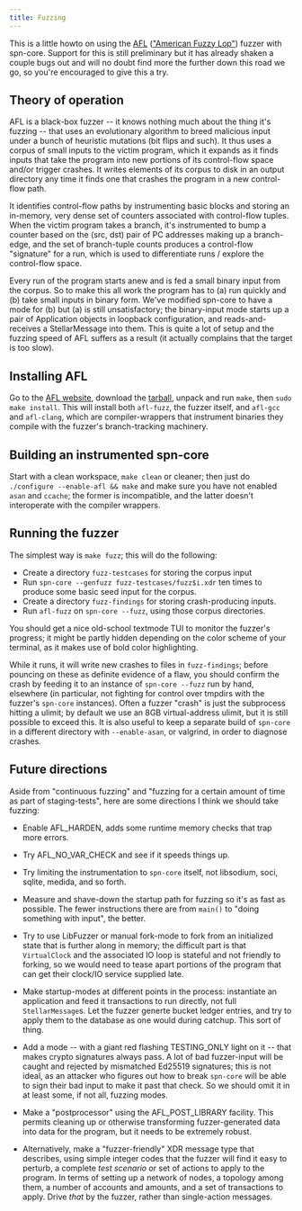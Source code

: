 ```yaml
---
title: Fuzzing
---
```


This is a little howto on using the [AFL][0] (["American Fuzzy Lop"][1])
fuzzer with spn-core. Support for this is still preliminary but it has
already shaken a couple bugs out and will no doubt find more the further down
this road we go, so you're encouraged to give this a try.

## Theory of operation

AFL is a black-box fuzzer -- it knows nothing much about the thing it's fuzzing
-- that uses an evolutionary algorithm to breed malicious input under a bunch of
heuristic mutations (bit flips and such). It thus uses a corpus of small inputs
to the victim program, which it expands as it finds inputs that take the program
into new portions of its control-flow space and/or trigger crashes. It writes
elements of its corpus to disk in an output directory any time it finds one that
crashes the program in a new control-flow path.

It identifies control-flow paths by instrumenting basic blocks and storing an
in-memory, very dense set of counters associated with control-flow tuples. When
the victim program takes a branch, it's instrumented to bump a counter based on
the (src, dst) pair of PC addresses making up a branch-edge, and the set of
branch-tuple counts produces a control-flow "signature" for a run, which is used
to differentiate runs / explore the control-flow space.

Every run of the program starts anew and is fed a small binary input from the
corpus. So to make this all work the program has to (a) run quickly and (b) take
small inputs in binary form. We've modified spn-core to have a mode for (b)
but (a) is still unsatisfactory; the binary-input mode starts up a pair of
Application objects in loopback configuration, and reads-and-receives a
StellarMessage into them. This is quite a lot of setup and the fuzzing speed of
AFL suffers as a result (it actually complains that the target is too slow).


## Installing AFL

Go to the [AFL website][0], download the [tarball][2], unpack and run `make`,
then `sudo make install`. This will install both `afl-fuzz`, the fuzzer itself,
and `afl-gcc` and `afl-clang`, which are compiler-wrappers that instrument
binaries they compile with the fuzzer's branch-tracking machinery.


## Building an instrumented spn-core

Start with a clean workspace, `make clean` or cleaner; then just do `./configure
--enable-afl && make` and make sure you have not enabled `asan` and `ccache`;
the former is incompatible, and the latter doesn't interoperate with the
compiler wrappers.


## Running the fuzzer

The simplest way is `make fuzz`; this will do the following:

  - Create a directory `fuzz-testcases` for storing the corpus input
  - Run `spn-core --genfuzz fuzz-testcases/fuzz$i.xdr` ten times to produce
    some basic seed input for the corpus.
  - Create a directory `fuzz-findings` for storing crash-producing inputs.
  - Run `afl-fuzz` on `spn-core --fuzz`, using those corpus directories.

You should get a nice old-school textmode TUI to monitor the fuzzer's progress;
it might be partly hidden depending on the color scheme of your terminal, as it
makes use of bold color highlighting.

While it runs, it will write new crashes to files in `fuzz-findings`; before
pouncing on these as definite evidence of a flaw, you should confirm the crash
by feeding it to an instance of `spn-core --fuzz` run by hand, elsewhere (in
particular, not fighting for control over tmpdirs with the fuzzer's
`spn-core` instances). Often a fuzzer "crash" is just the subprocess hitting
a ulimit; by default we use an 8GB virtual-address ulimit, but it is still
possible to exceed this. It is also useful to keep a separate build of
`spn-core` in a different directory with `--enable-asan`, or valgrind, in
order to diagnose crashes.


## Future directions

Aside from "continuous fuzzing" and "fuzzing for a certain amount of time as
part of staging-tests", here are some directions I think we should take fuzzing:

  - Enable AFL_HARDEN, adds some runtime memory checks that trap more errors.

  - Try AFL_NO_VAR_CHECK and see if it speeds things up.

  - Try limiting the instrumentation to `spn-core` itself, not libsodium,
    soci, sqlite, medida, and so forth.

  - Measure and shave-down the startup path for fuzzing so it's as fast as
    possible. The fewer instructions there are from `main()` to "doing something
    with input", the better.

  - Try to use LibFuzzer or manual fork-mode to fork from an initialized state
    that is further along in memory; the difficult part is that `VirtualClock`
    and the associated IO loop is stateful and not friendly to forking, so
    we would need to tease apart portions of the program that can get their
    clock/IO service supplied late.

  - Make startup-modes at different points in the process: instantiate an
    application and feed it transactions to run directly, not full
    `StellarMessage`s. Let the fuzzer generte bucket ledger entries, and try to
    apply them to the database as one would during catchup. This sort of thing.

  - Add a mode -- with a giant red flashing TESTING_ONLY light on it -- that
    makes crypto signatures always pass. A lot of bad fuzzer-input will be
    caught and rejected by mismatched Ed25519 signatures; this is not ideal,
    as an attacker who figures out how to break `spn-core` will be able
    to sign their bad input to make it past that check. So we should omit it
    in at least some, if not all, fuzzing modes.

  - Make a "postprocessor" using the AFL_POST_LIBRARY facility. This permits
    cleaning up or otherwise transforming fuzzer-generated data into data for
    the program, but it needs to be extremely robust.

  - Alternatively, make a "fuzzer-friendly" XDR message type that describes,
    using simple integer codes that the fuzzer will find it easy to perturb, a
    complete _test scenario_ or set of actions to apply to the program. In terms
    of setting up a network of nodes, a topology among them, a number of
    accounts and amounts, and a set of transactions to apply. Drive _that_ by
    the fuzzer, rather than single-action messages.


[0]: http://lcamtuf.coredump.cx/afl/
[1]: http://rabbitbreeders.us/american-fuzzy-lop-rabbits
[2]: http://lcamtuf.coredump.cx/afl/releases/afl-latest.tgz
